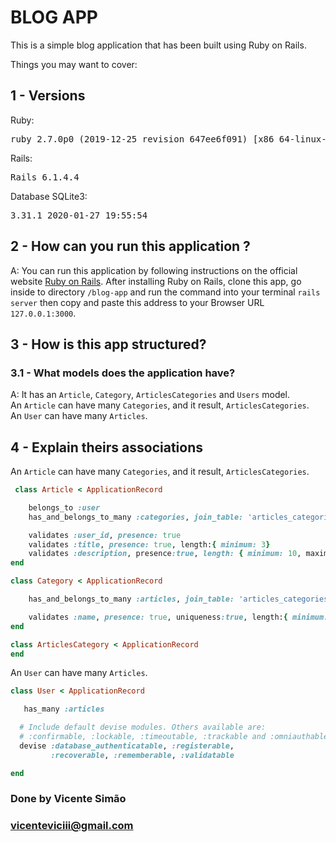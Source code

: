 # BLOG APP

This is a simple blog application that has been built using Ruby on Rails. 

Things you may want to cover:

## 1 - Versions
 Ruby:
<pre>ruby 2.7.0p0 (2019-12-25 revision 647ee6f091) [x86_64-linux-gnu]</pre>

 Rails:
<pre>Rails 6.1.4.4
</pre>

 Database SQLite3:
<pre>3.31.1 2020-01-27 19:55:54</pre>

## 2 - How can you run this application ?
A: You can run this application by following instructions on the official website [Ruby on Rails](https://guides.rubyonrails.org/getting_started.html).
After installing Ruby on Rails, clone this app, go inside to directory `/blog-app` and run the command into your terminal `rails server` then copy and paste this address to your Browser URL `127.0.0.1:3000`.

## 3 - How is this app structured?
### 3.1 - What models does the application have?
 A: It has an `Article`, `Category`, `ArticlesCategories` and `Users` model. <br/>
    An `Article` can have many `Categories`, and it result, `ArticlesCategories`. <br/>
    An `User` can have many `Articles`. <br/>
    
    
 ## 4 - Explain theirs associations

An `Article` can have many `Categories`, and it result, `ArticlesCategories`. <br/>
```ruby
 class Article < ApplicationRecord

	belongs_to :user
	has_and_belongs_to_many :categories, join_table: 'articles_categories'

	validates :user_id, presence: true 
	validates :title, presence: true, length:{ minimum: 3}
	validates :description, presence:true, length: { minimum: 10, maximum:200 }
end
```

```ruby
class Category < ApplicationRecord

	has_and_belongs_to_many :articles, join_table: 'articles_categories'

	validates :name, presence: true, uniqueness:true, length:{ minimum: 3, maximum: 30 }
end
```

```ruby
class ArticlesCategory < ApplicationRecord
end
```


An `User` can have many `Articles`. <br/>
```ruby
class User < ApplicationRecord

   has_many :articles

  # Include default devise modules. Others available are:
  # :confirmable, :lockable, :timeoutable, :trackable and :omniauthable
  devise :database_authenticatable, :registerable,
         :recoverable, :rememberable, :validatable

end
```
### Done by Vicente Simão <br/>
### vicenteviciii@gmail.com
